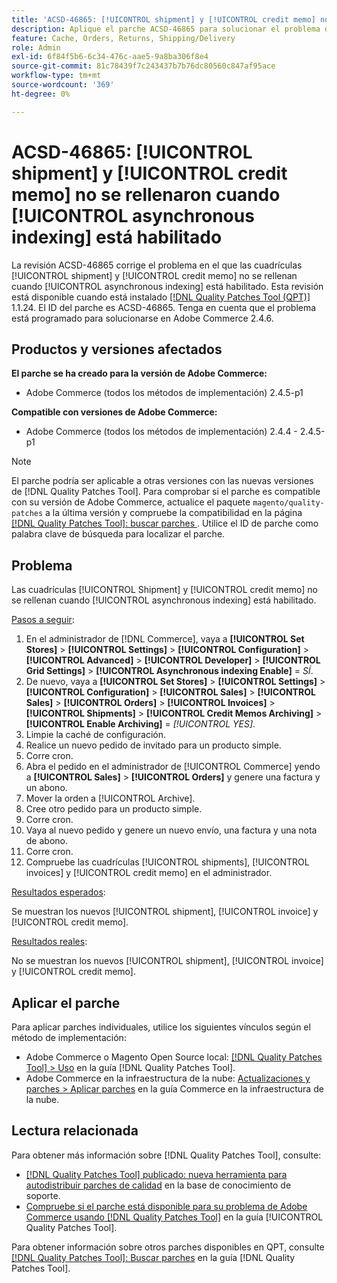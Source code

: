```yaml
---
title: 'ACSD-46865: [!UICONTROL shipment] y [!UICONTROL credit memo] no se rellenaron cuando [!UICONTROL asynchronous indexing] está habilitado'
description: Aplique el parche ACSD-46865 para solucionar el problema de Adobe Commerce en el que las cuadrículas [!UICONTROL shipment] y [!UICONTROL credit memo] no se rellenan cuando [!UICONTROL asynchronous indexing] está habilitado.
feature: Cache, Orders, Returns, Shipping/Delivery
role: Admin
exl-id: 6f84f5b6-6c34-476c-aae5-9a8ba306f8e4
source-git-commit: 81c78439f7c243437b7b76dc80560c847af95ace
workflow-type: tm+mt
source-wordcount: '369'
ht-degree: 0%

---
```


# ACSD-46865: [!UICONTROL shipment] y [!UICONTROL credit memo] no se rellenaron cuando [!UICONTROL asynchronous indexing] está habilitado

La revisión ACSD-46865 corrige el problema en el que las cuadrículas [!UICONTROL shipment] y [!UICONTROL credit memo] no se rellenan cuando [!UICONTROL asynchronous indexing] está habilitado. Esta revisión está disponible cuando está instalado [[!DNL Quality Patches Tool (QPT)]](https://experienceleague.adobe.com/es/docs/commerce-knowledge-base/kb/announcements/commerce-announcements/magento-quality-patches-released-new-tool-to-self-serve-quality-patches) 1.1.24. El ID del parche es ACSD-46865. Tenga en cuenta que el problema está programado para solucionarse en Adobe Commerce 2.4.6.

## Productos y versiones afectados

**El parche se ha creado para la versión de Adobe Commerce:**

* Adobe Commerce (todos los métodos de implementación) 2.4.5-p1

**Compatible con versiones de Adobe Commerce:**

* Adobe Commerce (todos los métodos de implementación) 2.4.4 - 2.4.5-p1

>[!NOTE]
>
>El parche podría ser aplicable a otras versiones con las nuevas versiones de [!DNL Quality Patches Tool]. Para comprobar si el parche es compatible con su versión de Adobe Commerce, actualice el paquete `magento/quality-patches` a la última versión y compruebe la compatibilidad en la página [[!DNL Quality Patches Tool]: buscar parches ](https://experienceleague.adobe.com/tools/commerce-quality-patches/index.html?lang=es). Utilice el ID de parche como palabra clave de búsqueda para localizar el parche.

## Problema

Las cuadrículas [!UICONTROL Shipment] y [!UICONTROL credit memo] no se rellenan cuando [!UICONTROL asynchronous indexing] está habilitado.

<u>Pasos a seguir</u>:

1. En el administrador de [!DNL Commerce], vaya a **[!UICONTROL Set Stores]** > **[!UICONTROL Settings]** > **[!UICONTROL Configuration]** > **[!UICONTROL Advanced]** > **[!UICONTROL Developer]** > **[!UICONTROL Grid Settings]** > **[!UICONTROL Asynchronous indexing Enable]** = *SÍ*.
2. De nuevo, vaya a **[!UICONTROL Set Stores]** > **[!UICONTROL Settings]** > **[!UICONTROL Configuration]** > **[!UICONTROL Sales]** > **[!UICONTROL Sales]** > **[!UICONTROL Orders]** > **[!UICONTROL Invoices]** > **[!UICONTROL Shipments]** > **[!UICONTROL Credit Memos Archiving]** > **[!UICONTROL Enable Archiving]** = *[!UICONTROL YES]*.
3. Limpie la caché de configuración.
4. Realice un nuevo pedido de invitado para un producto simple.
5. Corre cron.
6. Abra el pedido en el administrador de [!UICONTROL Commerce] yendo a **[!UICONTROL Sales]** > **[!UICONTROL Orders]** y genere una factura y un abono.
7. Mover la orden a [!UICONTROL Archive].
8. Cree otro pedido para un producto simple.
9. Corre cron.
10. Vaya al nuevo pedido y genere un nuevo envío, una factura y una nota de abono.
11. Corre cron.
12. Compruebe las cuadrículas [!UICONTROL shipments], [!UICONTROL invoices] y [!UICONTROL credit memo] en el administrador.

<u>Resultados esperados</u>:

Se muestran los nuevos [!UICONTROL shipment], [!UICONTROL invoice] y [!UICONTROL credit memo].

<u>Resultados reales</u>:

No se muestran los nuevos [!UICONTROL shipment], [!UICONTROL invoice] y [!UICONTROL credit memo].

## Aplicar el parche

Para aplicar parches individuales, utilice los siguientes vínculos según el método de implementación:

* Adobe Commerce o Magento Open Source local: [[!DNL Quality Patches Tool] > Uso](/help/tools/quality-patches-tool/usage.md) en la guía [!DNL Quality Patches Tool].
* Adobe Commerce en la infraestructura de la nube: [Actualizaciones y parches > Aplicar parches](https://experienceleague.adobe.com/docs/commerce-cloud-service/user-guide/develop/upgrade/apply-patches.html?lang=es) en la guía Commerce en la infraestructura de la nube.

## Lectura relacionada

Para obtener más información sobre [!DNL Quality Patches Tool], consulte:

* [[!DNL Quality Patches Tool] publicado: nueva herramienta para autodistribuir parches de calidad](https://experienceleague.adobe.com/es/docs/commerce-knowledge-base/kb/announcements/commerce-announcements/magento-quality-patches-released-new-tool-to-self-serve-quality-patches) en la base de conocimiento de soporte.
* [Compruebe si el parche está disponible para su problema de Adobe Commerce usando [!DNL Quality Patches Tool]](/help/tools/quality-patches-tool/patches-available-in-qpt/check-patch-for-magento-issue-with-magento-quality-patches.md) en la guía [!UICONTROL Quality Patches Tool].


Para obtener información sobre otros parches disponibles en QPT, consulte [[!DNL Quality Patches Tool]: Buscar parches](https://experienceleague.adobe.com/tools/commerce-quality-patches/index.html?lang=es) en la guía [!DNL Quality Patches Tool].
